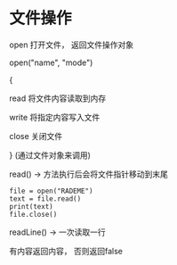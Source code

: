 # 文件操作

open 打开文件， 返回文件操作对象



open("name", "mode")

>

{

read 将文件内容读取到内存

write 将指定内容写入文件

close 关闭文件

} (通过文件对象来调用)



read() -> 方法执行后会将文件指针移动到末尾

```
file = open("RADEME")
text = file.read()
print(text)
file.close()

```



readLine() -> 一次读取一行

有内容返回内容， 否则返回false